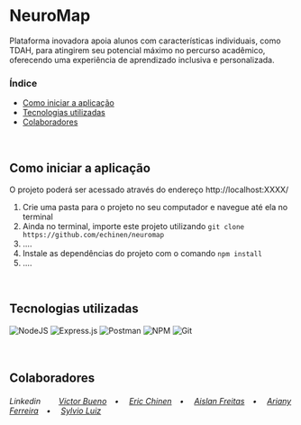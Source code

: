 # NeuroMap
<p>Plataforma inovadora apoia alunos com características individuais, como TDAH, para atingirem seu potencial máximo no percurso acadêmico, oferecendo uma experiência de aprendizado inclusiva e personalizada.</p>

### Índice
* [Como iniciar a aplicação](#como-iniciar-a-aplicação)
* [Tecnologias utilizadas](#tecnologias-utilizadas)
* [Colaboradores](#colaboradores)
<br>

## Como iniciar a aplicação
O projeto poderá ser acessado através do endereço http://localhost:XXXX/
<ol>
  <li>Crie uma pasta para o projeto no seu computador e navegue até ela no terminal</li>
  <li>Ainda no terminal, importe este projeto utilizando <code>git clone https://github.com/echinen/neuromap</code></li>
  <li>....</code>
  <li>Instale as dependências do projeto com o comando <code>npm install</code></li>
  <li>....</li>
</ol>
<br>

## Tecnologias utilizadas

![NodeJS](https://img.shields.io/badge/node.js-6DA55F?style=for-the-badge&logo=node.js&logoColor=white)
![Express.js](https://img.shields.io/badge/express.js-%23404d59.svg?style=for-the-badge&logo=express&logoColor=%2361DAFB)
![Postman](https://img.shields.io/badge/Postman-FF6C37?style=for-the-badge&logo=postman&logoColor=white)
![NPM](https://img.shields.io/badge/NPM-%23CB3837.svg?style=for-the-badge&logo=npm&logoColor=white)
![Git](https://img.shields.io/badge/git-%23F05033.svg?style=for-the-badge&logo=git&logoColor=white)
<br><br><br>

## Colaboradores
<h6>Linkedin&ensp;&ensp;&ensp;&ensp;
<a href="https://www.linkedin.com/in/victorlbueno/" target="_blank">Victor Bueno</a>&ensp;&ensp;•&ensp;&ensp;
<a href="https://www.linkedin.com/in/ericchinen/" target="_blank">Eric Chinen</a>&ensp;&ensp;•&ensp;&ensp;
<a href="https://www.linkedin.com/in/aislan-freitas-5355aa68/" target="_blank">Aislan Freitas</a>&ensp;&ensp;•&ensp;&ensp;
<a href="https://www.linkedin.com/in/arianyf/" target="_blank">Ariany Ferreira</a>&ensp;&ensp;•&ensp;&ensp;
<a href="https://www.linkedin.com/in/sylvioluiz/" target="_blank">Sylvio Luiz</a>
